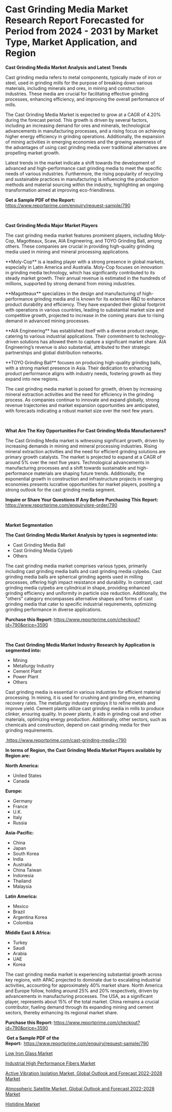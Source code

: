 <p><h1>Cast Grinding Media Market Research Report Forecasted for Period from 2024 -  2031 by Market Type, Market Application, and Region</h1></p><p><strong>Cast Grinding Media Market Analysis and Latest Trends</strong></p>
<p><p>Cast grinding media refers to metal components, typically made of iron or steel, used in grinding mills for the purpose of breaking down various materials, including minerals and ores, in mining and construction industries. These media are crucial for facilitating effective grinding processes, enhancing efficiency, and improving the overall performance of mills.</p><p>The Cast Grinding Media Market is expected to grow at a CAGR of 4.20% during the forecast period. This growth is driven by several factors, including an increasing demand for ores and minerals, technological advancements in manufacturing processes, and a rising focus on achieving higher energy efficiency in grinding operations. Additionally, the expansion of mining activities in emerging economies and the growing awareness of the advantages of using cast grinding media over traditional alternatives are propelling market growth.</p><p>Latest trends in the market indicate a shift towards the development of advanced and high-performance cast grinding media to meet the specific needs of various industries. Furthermore, the rising popularity of recycling and sustainable practices in manufacturing is influencing the production methods and material sourcing within the industry, highlighting an ongoing transformation aimed at improving eco-friendliness.</p></p>
<p><strong>Get a Sample PDF of the Report:&nbsp;</strong> <a href="https://www.reportprime.com/enquiry/request-sample/790">https://www.reportprime.com/enquiry/request-sample/790</a></p>
<p>&nbsp;</p>
<p><strong>Cast Grinding Media Major Market Players</strong></p>
<p><p>The cast grinding media market features prominent players, including Moly-Cop, Magotteaux, Scaw, AIA Engineering, and TOYO Grinding Ball, among others. These companies are crucial in providing high-quality grinding media used in mining and mineral processing applications.</p><p>**Moly-Cop** is a leading player with a strong presence in global markets, especially in Latin America and Australia. Moly-Cop focuses on innovation in grinding media technology, which has significantly contributed to its steady market growth. Their annual revenue is estimated in the hundreds of millions, supported by strong demand from mining industries.</p><p>**Magotteaux** specializes in the design and manufacturing of high-performance grinding media and is known for its extensive R&D to enhance product durability and efficiency. They have expanded their global footprint with operations in various countries, leading to substantial market size and competitive growth, projected to increase in the coming years due to rising demand in advanced mining processes.</p><p>**AIA Engineering** has established itself with a diverse product range, catering to various industrial applications. Their commitment to technology-driven solutions has allowed them to capture a significant market share. AIA Engineering’s revenue is also substantial, attributed to their strategic partnerships and global distribution networks.</p><p>**TOYO Grinding Ball** focuses on producing high-quality grinding balls, with a strong market presence in Asia. Their dedication to enhancing product performance aligns with industry needs, fostering growth as they expand into new regions.</p><p>The cast grinding media market is poised for growth, driven by increasing mineral extraction activities and the need for efficiency in the grinding process. As companies continue to innovate and expand globally, strong revenue trajectories and market expansion opportunities are anticipated, with forecasts indicating a robust market size over the next few years.</p></p>
<p>&nbsp;</p>
<p><strong>What Are The Key Opportunities For Cast Grinding Media Manufacturers?</strong></p>
<p><p>The Cast Grinding Media market is witnessing significant growth, driven by increasing demands in mining and mineral processing industries. Rising mineral extraction activities and the need for efficient grinding solutions are primary growth catalysts. The market is projected to expand at a CAGR of around 5% over the next five years. Technological advancements in manufacturing processes and a shift towards sustainable and high-performance materials are shaping future trends. Additionally, the exponential growth in construction and infrastructure projects in emerging economies presents lucrative opportunities for market players, positing a strong outlook for the cast grinding media segment.</p></p>
<p><strong>Inquire or Share Your Questions If Any Before Purchasing This Report:</strong> <a href="https://www.reportprime.com/enquiry/pre-order/790">https://www.reportprime.com/enquiry/pre-order/790</a></p>
<p>&nbsp;</p>
<p><strong>Market Segmentation</strong></p>
<p><strong>The Cast Grinding Media Market Analysis by types is segmented into:</strong></p>
<p><ul><li>Cast Grinding Media Ball</li><li>Cast Grinding Media Cylpeb</li><li>Others</li></ul></p>
<p><p>The cast grinding media market comprises various types, primarily including cast grinding media balls and cast grinding media cylpebs. Cast grinding media balls are spherical grinding agents used in milling processes, offering high impact resistance and durability. In contrast, cast grinding media cylpebs are cylindrical in shape, providing enhanced grinding efficiency and uniformity in particle size reduction. Additionally, the "others" category encompasses alternative shapes and forms of cast grinding media that cater to specific industrial requirements, optimizing grinding performance in diverse applications.</p></p>
<p><strong>Purchase this Report:&nbsp;</strong><a href="https://www.reportprime.com/checkout?id=790&price=3590">https://www.reportprime.com/checkout?id=790&price=3590</a></p>
<p>&nbsp;</p>
<p><strong>The Cast Grinding Media Market Industry Research by Application is segmented into:</strong></p>
<p><ul><li>Mining</li><li>Metallurgy Industry</li><li>Cement Plant</li><li>Power Plant</li><li>Others</li></ul></p>
<p><p>Cast grinding media is essential in various industries for efficient material processing. In mining, it is used for crushing and grinding ore, enhancing recovery rates. The metallurgy industry employs it to refine metals and improve yield. Cement plants utilize cast grinding media in mills to produce clinker, ensuring quality. In power plants, it aids in grinding coal and other materials, optimizing energy production. Additionally, other sectors, such as chemicals and construction, depend on cast grinding media for their grinding requirements.</p></p>
<p><a href="https://www.reportprime.com/cast-grinding-media-r790">&nbsp;https://www.reportprime.com/cast-grinding-media-r790</a></p>
<p><strong>In terms of Region, the Cast Grinding Media Market Players available by Region are:</strong></p>
<p>
    <p> <strong> North America: </strong>
        <ul>
            <li>United States</li>
            <li>Canada</li>
        </ul>
        </p> 
    <p> <strong> Europe: </strong>
        <ul>
            <li>Germany</li>
            <li>France</li>
            <li>U.K.</li>
            <li>Italy</li>
            <li>Russia</li>
        </ul>
        </p> 
    <p> <strong> Asia-Pacific: </strong>
        <ul>
            <li>China</li>
            <li>Japan</li>
            <li>South Korea</li>
            <li>India</li>
            <li>Australia</li>
            <li>China Taiwan</li>
            <li>Indonesia</li>
            <li>Thailand</li>
            <li>Malaysia</li>
        </ul>
        </p> 
    <p> <strong> Latin America: </strong>
        <ul>
            <li>Mexico</li>
            <li>Brazil</li>
            <li>Argentina Korea</li>
            <li>Colombia</li>
        </ul>
        </p> 
    <p> <strong> Middle East & Africa: </strong>
        <ul>
            <li>Turkey</li>
            <li>Saudi</li>
            <li>Arabia</li>
            <li>UAE</li>
            <li>Korea</li>
        </ul>
    </p>
    </p>
<p><p>The cast grinding media market is experiencing substantial growth across key regions, with APAC projected to dominate due to escalating industrial activities, accounting for approximately 40% market share. North America and Europe follow, holding around 25% and 20% respectively, driven by advancements in manufacturing processes. The USA, as a significant player, represents about 15% of the total market. China remains a crucial contributor, fueling demand through its expanding mining and cement sectors, thereby enhancing its regional market share.</p></p>
<p><strong>Purchase this Report: </strong><a href="https://www.reportprime.com/checkout?id=790&price=3590">https://www.reportprime.com/checkout?id=790&price=3590</a></p>
<p>&nbsp;<strong>Get a Sample PDF of the Report:&nbsp;&nbsp;</strong><a href="https://www.reportprime.com/enquiry/request-sample/790">https://www.reportprime.com/enquiry/request-sample/790</a></p>
<p><strong></strong></p>
<p><p><a href="https://medium.com/@mayrussel2007/pioneering-growth-analyzing-global-low-iron-glass-market-dynamics-2024-2031-3479769effb0">Low Iron Glass Market</a></p><p><a href="https://issuu.com/reportprime-2/docs/industrial-high-performance-fibers-_57616a313a23b1">Industrial High Performance Fibers Market</a></p><p><a href="https://www.linkedin.com/pulse/navigating-global-active-vibration-isolation-market-outlook-v8hxf?trackingId=nhRVfSFgSP%2BJeKG9lVYlAg%3D%3D">Active Vibration Isolation Market, Global Outlook and Forecast 2022-2028 Market</a></p><p><a href="https://www.linkedin.com/pulse/atmospheric-satellite-market-global-outlook-forecast-2022-2028-ocarf?trackingId=flRGuLsESOeukAzYEZgekQ%3D%3D">Atmospheric Satellite Market, Global Outlook and Forecast 2022-2028 Market</a></p><p><a href="https://medium.com/@mayrussel2007/future-of-innovation-global-histidine-market-growth-and-opportunities-2024-2031-9f4808c76bc3">Histidine Market</a></p></p>